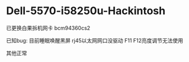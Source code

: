 # Dell-5570-i58250u-Hackintosh
已更换白果拆机网卡 bcm94360cs2

已知bug:
目前睡眠唤醒黑屏 rj45以太网网口没驱动 F11 F12亮度调节无法使用

其他正常
